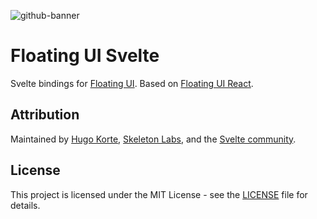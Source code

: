 ![github-banner](https://github.com/skeletonlabs/floating-ui-svelte/assets/1509726/46b00221-9088-4986-86c8-60a480d9213f)

# Floating UI Svelte

Svelte bindings for [Floating UI](https://github.com/floating-ui/floating-ui). Based on [Floating UI React](https://floating-ui.com/docs/react).

## Attribution

Maintained by [Hugo Korte](https://github.com/Hugos68), [Skeleton Labs](https://www.skeletonlabs.co/), and the [Svelte community](https://svelte.dev/).

## License

This project is licensed under the MIT License - see the [LICENSE](LICENSE) file for details.
